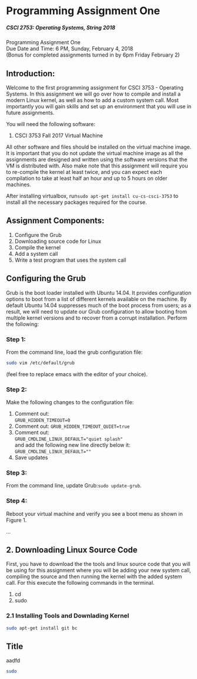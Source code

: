 # Programming Assignment One

##### CSCI 2753: Operating Systems, String 2018

Programming Assignment One  
Due Date and Time: 6 PM, Sunday, February 4, 2018  
(Bonus for completed assignments turned in by 6pm Friday February 2)  

## Introduction:
Welcome to the first programming assignment for CSCI 3753 - Operating Systems. In this assignment we will go over how to compile and install a modern Linux kernel, as well as how to add a custom system call. Most importantly you will gain skills and set up an environment that you will use in future assignments.

You will need the following software:

  1. CSCI 3753 Fall 2017 Virtual Machine

All other software and files should be installed on the virtual machine image. It is important that you do not update the virtual machine image as all the assignments are designed and written using the software versions that the VM is distributed with. Also make note that this assignment will require you to re-compile the kernel at least twice, and you can expect each compilation to take at least half an hour and up to 5 hours on older machines.

After installing virtualbox, run ​`sudo apt-get install cu-cs-csci-3753​` to install all the necessary packages required for the course.

## Assignment Components:

  1. Configure the Grub
  2. Downloading source code for Linux
  3. Compile the kernel
  4. Add a system call
  5. Write a test program that uses the system call

## Configuring the Grub

Grub is the boot loader installed with Ubuntu 14.04. It provides configuration options to boot from a list of different kernels available on the machine. By default Ubuntu 14.04 suppresses much of the boot process from users; as a result, we will need to update our Grub configuration to allow booting from multiple kernel versions and to recover from a corrupt installation. Perform the following:

### Step 1:

From the command line, load the grub configuration file:
```bash
sudo vim /etc/default/grub
```
(feel free to replace emacs with the editor of your choice).

### Step 2:

Make the following changes to the configuration file:

  1. Comment out:  
  `GRUB_HIDDEN_TIMEOUT=0`
  2. Comment out:
  `GRUB_HIDDEN_TIMEOUT_QUIET=true`
  3. Comment out:  
  `GRUB_CMDLINE_LINUX_DEFAULT="quiet splash"`  
and add the following new line directly below it:  
`GRUB_CMDLINE_LINUX_DEFAULT=""`
4.  Save updates

### Step 3:

From the command line, update Grub: ​`sudo update-grub​`.

### Step 4:

Reboot your virtual machine and verify you see a boot menu as shown in Figure 1.

...

## 2. Downloading Linux Source Code

First, you have to download the the tools and linux source code that you will be using for this assignment where you will be adding your new system call, compiling the source and then running the kernel with the added system call. For this execute the following commands in the terminal.

  1. cd
  2. sudo

### 2.1 Installing Tools and Downlading Kernel

```bash
sudo apt-get install git bc
```
## Title

aadfd

```bash
sudo 
```
